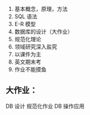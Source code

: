 1. 基本概念，原理，方法
2. SQL 语法
3. E-R 模型
4. 数据库的设计（大作业）
5. 规范化理论
6. 领域研究深入盐究
7. 以课件为主
8. 英文期末考
9. 作业不能摸鱼
## 大作业：
DB 设计
规范化作业
DB 操作应用